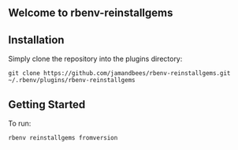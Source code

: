 ## Welcome to rbenv-reinstallgems

## Installation

Simply clone the repository into the plugins directory:

    
    git clone https://github.com/jamandbees/rbenv-reinstallgems.git ~/.rbenv/plugins/rbenv-reinstallgems


## Getting Started

To run:

    rbenv reinstallgems fromversion
